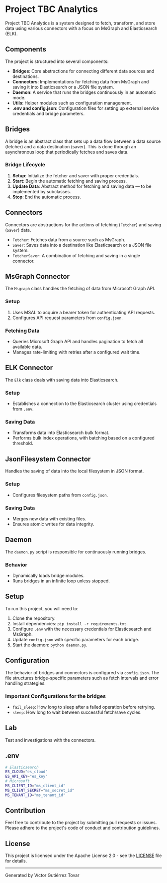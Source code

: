 # Project TBC Analytics

Project TBC Analytics is a system designed to fetch, transform, and store data using various connectors with a focus on MsGraph and Elasticsearch (ELK).

## Components

The project is structured into several components:

- **Bridges**: Core abstractions for connecting different data sources and destinations.
- **Connectors**: Implementations for fetching data from MsGraph and saving it into Elasticsearch or a JSON file system.
- **Daemon**: A service that runs the bridges continuously in an automatic mode.
- **Utils**: Helper modules such as configuration management.
- **.env and config.json**: Configuration files for setting up external service credentials and bridge parameters.

## Bridges

A bridge is an abstract class that sets up a data flow between a data source (fetcher) and a data destination (saver). This is done through an asynchronous loop that periodically fetches and saves data.

### Bridge Lifecycle

1. **Setup**: Initialize the fetcher and saver with proper credentials.
2. **Start**: Begin the automatic fetching and saving process.
3. **Update Data**: Abstract method for fetching and saving data — to be implemented by subclasses.
4. **Stop**: End the automatic process.

## Connectors

Connectors are abstractions for the actions of fetching (`Fetcher`) and saving (`Saver`) data.

- `Fetcher`: Fetches data from a source such as MsGraph.
- `Saver`: Saves data into a destination like Elasticsearch or a JSON file system.
- `FetcherSaver`: A combination of fetching and saving in a single connector.

## MsGraph Connector

The `Msgraph` class handles the fetching of data from Microsoft Graph API.

### Setup

1. Uses MSAL to acquire a bearer token for authenticating API requests.
2. Configures API request parameters from `config.json`.

### Fetching Data

- Queries Microsoft Graph API and handles pagination to fetch all available data.
- Manages rate-limiting with retries after a configured wait time.

## ELK Connector

The `Elk` class deals with saving data into Elasticsearch.

### Setup

- Establishes a connection to the Elasticsearch cluster using credentials from `.env`.

### Saving Data

- Transforms data into Elasticsearch bulk format.
- Performs bulk index operations, with batching based on a configured threshold.

## JsonFilesystem Connector

Handles the saving of data into the local filesystem in JSON format.

### Setup

- Configures filesystem paths from `config.json`.

### Saving Data

- Merges new data with existing files.
- Ensures atomic writes for data integrity.

## Daemon

The `daemon.py` script is responsible for continuously running bridges.

### Behavior

- Dynamically loads bridge modules.
- Runs bridges in an infinite loop unless stopped.

## Setup

To run this project, you will need to:

1. Clone the repository.
2. Install dependencies: `pip install -r requirements.txt`.
3. Configure `.env` with the necessary credentials for Elasticsearch and MsGraph.
4. Update `config.json` with specific parameters for each bridge.
5. Start the daemon: `python daemon.py`.

## Configuration

The behavior of bridges and connectors is configured via `config.json`. The file structures bridge-specific parameters such as fetch intervals and error handling strategies.

### Important Configurations for the bridges

- `fail_sleep`: How long to sleep after a failed operation before retrying.
- `sleep`: How long to wait between successful fetch/save cycles.

## Lab

Test and investigations with the connectors.

## .env

```bash
# Elasticsearch
ES_CLOUD="es_cloud"
ES_API_KEY="es_key"
# Microsoft
MS_CLIENT_ID="ms_client_id"
MS_CLIENT_SECRET="ms_secret_id"
MS_TENANT_ID="ms_tenant_id"
```

## Contribution

Feel free to contribute to the project by submitting pull requests or issues. Please adhere to the project's code of conduct and contribution guidelines.

## License

This project is licensed under the Apache License 2.0 - see the [LICENSE](LICENSE.txt) file for details.

---
Generated by Víctor Gutiérrez Tovar